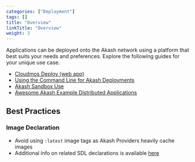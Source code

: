 ```yaml
---
categories: ["Deployment"]
tags: []
title: "Overview"
linkTitle: "Overview"
weight: 3
---
```


Applications can be deployed onto the Akash network using a platform that best suits your needs and preferences. Explore the following guides for your unique use case.

* [Cloudmos Deploy (web app)](/docs/docs/deployments/cloudmos-deploy/)
* [Using the Command Line for Akash Deployments ](/docs/docs/deployments/akash-cli/installation/)
* [Akash Sandbox Use](/docs/docs/deployments/sandbox/introduction/)
* [Awesome Akash Example Distributed Applications](/docs/docs/deployments/apps-on-akash/)

## Best Practices

### Image Declaration

* Avoid using `:latest` image tags as Akash Providers heavily cache images
* Additional info on related SDL declarations is available [here](https://docs.akash.network/readme/stack-definition-language#services)